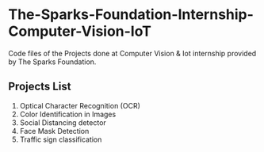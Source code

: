 # The-Sparks-Foundation-Internship-Computer-Vision-IoT
Code files of the Projects done at Computer Vision & Iot internship provided by The Sparks Foundation.

<h2> Projects List </h2>
<ol>
  <li> Optical Character Recognition (OCR) </li>
  <li> Color Identification in Images </li>
  <li> Social Distancing detector </li>
  <li> Face Mask Detection </li>
  <li> Traffic sign classification </li>
